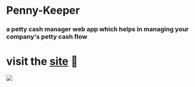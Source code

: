 # Penny-Keeper

### a petty cash manager web app which helps in managing your company's  petty cash flow

# visit the [site](https://penny-keeper.netlify.app/) 🚀

<img src="https://res.cloudinary.com/cloudyimg/image/upload/v1637854077/portfolio%20screenshots/two_jb5t5n.jpg"></img>
